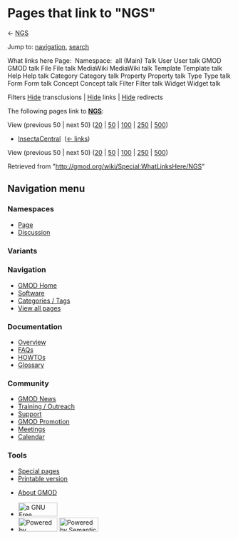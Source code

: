 <div id="mw-page-base" class="noprint">

</div>

<div id="mw-head-base" class="noprint">

</div>

<div id="content" class="mw-body" role="main">

<span id="top"></span>

<div id="mw-js-message" style="display:none;">

</div>



# <span dir="auto">Pages that link to "NGS"</span>

<div id="bodyContent">

<div id="contentSub">

← <a href="/mediawiki/index.php?title=NGS&amp;redirect=no"
class="mw-redirect" title="NGS">NGS</a>

</div>

<div id="jump-to-nav" class="mw-jump">

Jump to: [navigation](#mw-navigation), [search](#p-search)

</div>

<div id="mw-content-text">

What links here Page:  Namespace:  all (Main) Talk User User talk GMOD
GMOD talk File File talk MediaWiki MediaWiki talk Template Template talk
Help Help talk Category Category talk Property Property talk Type Type
talk Form Form talk Concept Concept talk Filter Filter talk Widget
Widget talk

Filters
[Hide](/mediawiki/index.php?title=Special:WhatLinksHere/NGS&hidetrans=1 "Special:WhatLinksHere/NGS")
transclusions \|
[Hide](/mediawiki/index.php?title=Special:WhatLinksHere/NGS&hidelinks=1 "Special:WhatLinksHere/NGS")
links \|
[Hide](/mediawiki/index.php?title=Special:WhatLinksHere/NGS&hideredirs=1 "Special:WhatLinksHere/NGS")
redirects

The following pages link to
**<a href="/wiki/NGS" class="mw-redirect" title="NGS">NGS</a>**:

View (previous 50 \| next 50)
([20](/mediawiki/index.php?title=Special:WhatLinksHere/NGS&limit=20 "Special:WhatLinksHere/NGS")
\|
[50](/mediawiki/index.php?title=Special:WhatLinksHere/NGS&limit=50 "Special:WhatLinksHere/NGS")
\|
[100](/mediawiki/index.php?title=Special:WhatLinksHere/NGS&limit=100 "Special:WhatLinksHere/NGS")
\|
[250](/mediawiki/index.php?title=Special:WhatLinksHere/NGS&limit=250 "Special:WhatLinksHere/NGS")
\|
[500](/mediawiki/index.php?title=Special:WhatLinksHere/NGS&limit=500 "Special:WhatLinksHere/NGS"))

- [InsectaCentral](/wiki/InsectaCentral "InsectaCentral") ‎
  <span class="mw-whatlinkshere-tools">([←
  links](/mediawiki/index.php?title=Special:WhatLinksHere&target=InsectaCentral "Special:WhatLinksHere"))</span>

View (previous 50 \| next 50)
([20](/mediawiki/index.php?title=Special:WhatLinksHere/NGS&limit=20 "Special:WhatLinksHere/NGS")
\|
[50](/mediawiki/index.php?title=Special:WhatLinksHere/NGS&limit=50 "Special:WhatLinksHere/NGS")
\|
[100](/mediawiki/index.php?title=Special:WhatLinksHere/NGS&limit=100 "Special:WhatLinksHere/NGS")
\|
[250](/mediawiki/index.php?title=Special:WhatLinksHere/NGS&limit=250 "Special:WhatLinksHere/NGS")
\|
[500](/mediawiki/index.php?title=Special:WhatLinksHere/NGS&limit=500 "Special:WhatLinksHere/NGS"))

</div>

<div class="printfooter">

Retrieved from "<http://gmod.org/wiki/Special:WhatLinksHere/NGS>"

</div>

<div id="catlinks" class="catlinks catlinks-allhidden">

</div>

<div class="visualClear">

</div>

</div>

</div>

<div id="mw-navigation">

## Navigation menu

<div id="mw-head">



<div id="left-navigation">

<div id="p-namespaces" class="vectorTabs" role="navigation"
aria-labelledby="p-namespaces-label">

### Namespaces

- <span id="ca-nstab-main"><a href="/wiki/NGS" accesskey="c"
  title="View the content page [c]">Page</a></span>
- <span id="ca-talk"><a
  href="/mediawiki/index.php?title=Talk:NGS&amp;action=edit&amp;redlink=1"
  accesskey="t"
  title="Discussion about the content page [t]">Discussion</a></span>

</div>

<div id="p-variants" class="vectorMenu emptyPortlet" role="navigation"
aria-labelledby="p-variants-label">

### 

### Variants[](#)

<div class="menu">

</div>

</div>

</div>

<div id="right-navigation">





</div>



</div>

</div>

</div>

<div id="mw-panel">

<div id="p-logo" role="banner">

<a href="/wiki/Main_Page"
style="background-image: url(http://gmod.org/images/GMOD-cogs.png);"
title="Visit the main page"></a>

</div>

<div id="p-Navigation" class="portal" role="navigation"
aria-labelledby="p-Navigation-label">

### Navigation

<div class="body">

- <span id="n-GMOD-Home">[GMOD Home](/wiki/Main_Page)</span>
- <span id="n-Software">[Software](/wiki/GMOD_Components)</span>
- <span id="n-Categories-.2F-Tags">[Categories /
  Tags](/wiki/Categories)</span>
- <span id="n-View-all-pages">[View all
  pages](/wiki/Special:AllPages)</span>

</div>

</div>

<div id="p-Documentation" class="portal" role="navigation"
aria-labelledby="p-Documentation-label">

### Documentation

<div class="body">

- <span id="n-Overview">[Overview](/wiki/Overview)</span>
- <span id="n-FAQs">[FAQs](/wiki/Category:FAQ)</span>
- <span id="n-HOWTOs">[HOWTOs](/wiki/Category:HOWTO)</span>
- <span id="n-Glossary">[Glossary](/wiki/Glossary)</span>

</div>

</div>

<div id="p-Community" class="portal" role="navigation"
aria-labelledby="p-Community-label">

### Community

<div class="body">

- <span id="n-GMOD-News">[GMOD News](/wiki/GMOD_News)</span>
- <span id="n-Training-.2F-Outreach">[Training /
  Outreach](/wiki/Training_and_Outreach)</span>
- <span id="n-Support">[Support](/wiki/Support)</span>
- <span id="n-GMOD-Promotion">[GMOD
  Promotion](/wiki/GMOD_Promotion)</span>
- <span id="n-Meetings">[Meetings](/wiki/Meetings)</span>
- <span id="n-Calendar">[Calendar](/wiki/Calendar)</span>

</div>

</div>

<div id="p-tb" class="portal" role="navigation"
aria-labelledby="p-tb-label">

### Tools

<div class="body">

- <span id="t-specialpages"><a href="/wiki/Special:SpecialPages" accesskey="q"
  title="A list of all special pages [q]">Special pages</a></span>
- <span id="t-print"><a
  href="/mediawiki/index.php?title=Special:WhatLinksHere/NGS&amp;printable=yes"
  rel="alternate" accesskey="p"
  title="Printable version of this page [p]">Printable version</a></span>

</div>

</div>

</div>

</div>

<div id="footer" role="contentinfo">

- <span id="footer-places-about">[About
  GMOD](/wiki/GMOD:About "GMOD:About")</span>

<!-- -->

- <span id="footer-copyrightico">[<img src="http://www.gnu.org/graphics/gfdl-logo-small.png" width="88"
  height="31" alt="a GNU Free Documentation License" />](http://www.gnu.org/licenses/fdl-1.3.html)</span>
- <span id="footer-poweredbyico">[<img src="/mediawiki/skins/common/images/poweredby_mediawiki_88x31.png"
  width="88" height="31" alt="Powered by MediaWiki" />](//www.mediawiki.org/)
  [<img
  src="/mediawiki/extensions/SemanticMediaWiki/includes/../resources/images/smw_button.png"
  width="88" height="31" alt="Powered by Semantic MediaWiki" />](https://www.semantic-mediawiki.org/wiki/Semantic_MediaWiki)</span>

<div style="clear:both">

</div>

</div>
